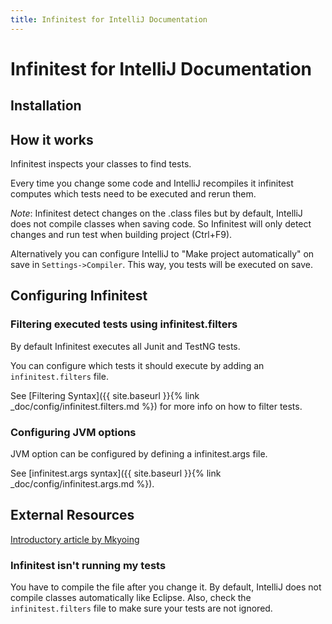 ```yaml
---
title: Infinitest for IntelliJ Documentation
---
```


# Infinitest for IntelliJ Documentation

## Installation


## How it works

Infinitest inspects your classes to find tests.

Every time you change some code and IntelliJ recompiles it infinitest computes which tests need to be executed and rerun them. 


*Note*:
Infinitest detect changes on the .class files but by default, IntelliJ does not compile classes when saving code.
So Infinitest will only detect changes and run test when building project (Ctrl+F9). 

Alternatively you can configure IntelliJ to "Make project automatically" on save in `Settings->Compiler`. This way, you tests will be executed on save.

## Configuring Infinitest

### Filtering executed tests using infinitest.filters

By default Infinitest executes all Junit and TestNG tests.

You can configure which tests it should execute by adding an `infinitest.filters` file.

See [Filtering Syntax]({{ site.baseurl }}{% link _doc/config/infinitest.filters.md %}) for more info on how to filter tests.

### Configuring JVM options

JVM option can be configured by defining a infinitest.args file.

See [infinitest.args syntax]({{ site.baseurl }}{% link _doc/config/infinitest.args.md %}).


## External Resources

[Introductory article by Mkyoing](https://www.mkyong.com/intellij/intellij-infinitest-continuous-testing/)

### Infinitest isn't running my tests

You have to compile the file after you change it. By default, IntelliJ does not compile classes automatically like Eclipse. Also, check the `infinitest.filters` file to make sure your tests are not ignored.
